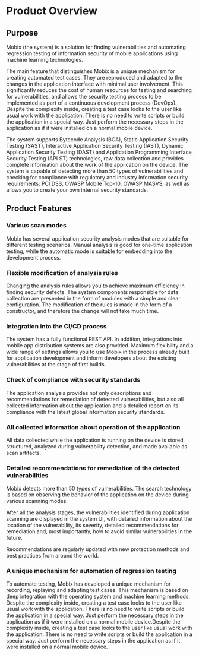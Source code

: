 # Product Overview

## Purpose

Mobix (the system) is a solution for finding vulnerabilities and automating regression testing of information security of mobile applications using machine learning technologies.

The main feature that distinguishes Mobix is a unique mechanism for creating automated test cases. They are reproduced and adapted to the changes in the application interface with minimal user involvement. This significantly reduces the cost of human resources for testing and searching for vulnerabilities, and allows the security testing process to be implemented as part of a continuous development process (DevOps). Despite the complexity inside, creating a test case looks to the user like usual work with the application. There is no need to write scripts or build the application in a special way. Just perform the necessary steps in the application as if it were installed on a normal mobile device.

The system supports Bytecode Analysis (BCA), Static Application Security Testing (SAST), Interactive Application Security Testing (IAST), Dynamic Application Security Testing (DAST) and Application Programming Interface Security Testing (API ST) technologies, raw data collection and provides complete information about the work of the application on the device. The system is capable of detecting more than 50 types of vulnerabilities and checking for compliance with regulatory and industry information security requirements: PCI DSS, OWASP Mobile Top-10, OWASP MASVS, as well as allows you to create your own internal security standards.

## Product Features

### Various scan modes

Mobix has several application security analysis modes that are suitable for different testing scenarios. Manual analysis is good for one-time application testing, while the automatic mode is suitable for embedding into the development process.

### Flexible modification of analysis rules

Changing the analysis rules allows you to achieve maximum efficiency in finding security defects. The system components responsible for data collection are presented in the form of modules with a simple and clear configuration. The modification of the rules is made in the form of a constructor, and therefore the change will not take much time.

### Integration into the CI/CD process

The system has a fully functional REST API. In addition, integrations into mobile app distribution systems are also provided. Maximum flexibility and a wide range of settings allows you to use Mobix in the process already built for application development and inform developers about the existing vulnerabilities at the stage of first builds.

### Check of compliance with security standards

The application analysis provides not only descriptions and recommendations for remediation of detected vulnerabilities, but also all collected information about the application and a detailed report on its compliance with the latest global information security standards.

### All collected information about operation of the application

All data collected while the application is running on the device is stored, structured, analyzed during vulnerability detection, and made available as scan artifacts.

### Detailed recommendations for remediation of the detected vulnerabilities

Mobix detects more than 50 types of vulnerabilities. The search technology is based on observing the behavior of the application on the device during various scanning modes.

After all the analysis stages, the vulnerabilities identified during application scanning are displayed in the system UI, with detailed information about the location of the vulnerability, its severity, detailed recommendations for remediation and, most importantly, how to avoid similar vulnerabilities in the future.

Recommendations are regularly updated with new protection methods and best practices from around the world.

### A unique mechanism for automation of regression testing

To automate testing, Mobix has developed a unique mechanism for recording, replaying and adapting test cases. This mechanism is based on deep integration with the operating system and machine learning methods. Despite the complexity inside, creating a test case looks to the user like usual work with the application. There is no need to write scripts or build the application in a special way. Just perform the necessary steps in the application as if it were installed on a normal mobile device.Despite the complexity inside, creating a test case looks to the user like usual work with the application. There is no need to write scripts or build the application in a special way. Just perform the necessary steps in the application as if it were installed on a normal mobile device.